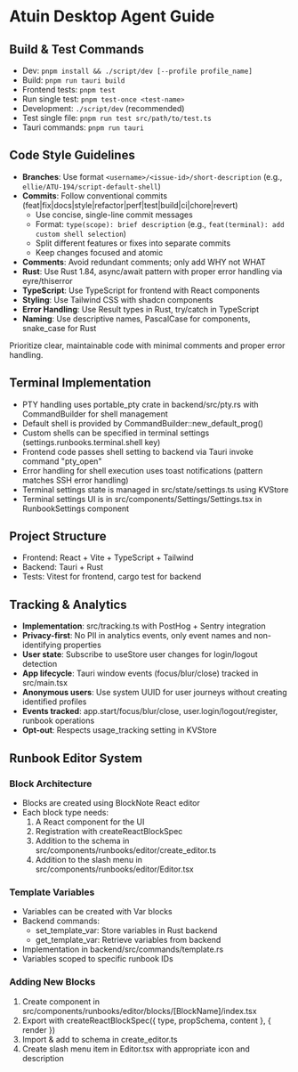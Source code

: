 # Atuin Desktop Agent Guide

## Build & Test Commands
- Dev: `pnpm install && ./script/dev [--profile profile_name]`
- Build: `pnpm run tauri build`
- Frontend tests: `pnpm test`
- Run single test: `pnpm test-once <test-name>`
- Development: `./script/dev` (recommended)
- Test single file: `pnpm run test src/path/to/test.ts`
- Tauri commands: `pnpm run tauri`

## Code Style Guidelines
- **Branches**: Use format `<username>/<issue-id>/short-description` (e.g., `ellie/ATU-194/script-default-shell`)
- **Commits**: Follow conventional commits (feat|fix|docs|style|refactor|perf|test|build|ci|chore|revert)
  - Use concise, single-line commit messages
  - Format: `type(scope): brief description` (e.g., `feat(terminal): add custom shell selection`)
  - Split different features or fixes into separate commits
  - Keep changes focused and atomic
- **Comments**: Avoid redundant comments; only add WHY not WHAT
- **Rust**: Use Rust 1.84, async/await pattern with proper error handling via eyre/thiserror
- **TypeScript**: Use TypeScript for frontend with React components
- **Styling**: Use Tailwind CSS with shadcn components
- **Error Handling**: Use Result types in Rust, try/catch in TypeScript
- **Naming**: Use descriptive names, PascalCase for components, snake_case for Rust

Prioritize clear, maintainable code with minimal comments and proper error handling.

## Terminal Implementation
- PTY handling uses portable_pty crate in backend/src/pty.rs with CommandBuilder for shell management
- Default shell is provided by CommandBuilder::new_default_prog()
- Custom shells can be specified in terminal settings (settings.runbooks.terminal.shell key)
- Frontend code passes shell setting to backend via Tauri invoke command "pty_open"
- Error handling for shell execution uses toast notifications (pattern matches SSH error handling)
- Terminal settings state is managed in src/state/settings.ts using KVStore
- Terminal settings UI is in src/components/Settings/Settings.tsx in RunbookSettings component

## Project Structure
- Frontend: React + Vite + TypeScript + Tailwind
- Backend: Tauri + Rust
- Tests: Vitest for frontend, cargo test for backend

## Tracking & Analytics
- **Implementation**: src/tracking.ts with PostHog + Sentry integration
- **Privacy-first**: No PII in analytics events, only event names and non-identifying properties
- **User state**: Subscribe to useStore user changes for login/logout detection
- **App lifecycle**: Tauri window events (focus/blur/close) tracked in src/main.tsx
- **Anonymous users**: Use system UUID for user journeys without creating identified profiles
- **Events tracked**: app.start/focus/blur/close, user.login/logout/register, runbook operations
- **Opt-out**: Respects usage_tracking setting in KVStore

## Runbook Editor System

### Block Architecture
- Blocks are created using BlockNote React editor
- Each block type needs:
  1. A React component for the UI
  2. Registration with createReactBlockSpec
  3. Addition to the schema in src/components/runbooks/editor/create_editor.ts
  4. Addition to the slash menu in src/components/runbooks/editor/Editor.tsx

### Template Variables
- Variables can be created with Var blocks
- Backend commands:
  - set_template_var: Store variables in Rust backend
  - get_template_var: Retrieve variables from backend
- Implementation in backend/src/commands/template.rs
- Variables scoped to specific runbook IDs

### Adding New Blocks
1. Create component in src/components/runbooks/editor/blocks/[BlockName]/index.tsx
2. Export with createReactBlockSpec({ type, propSchema, content }, { render })
3. Import & add to schema in create_editor.ts
4. Create slash menu item in Editor.tsx with appropriate icon and description